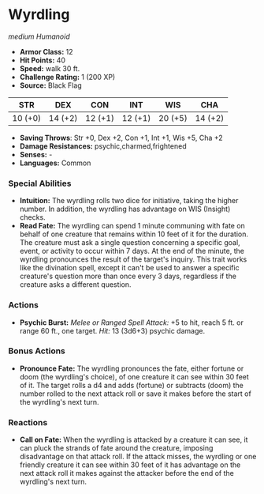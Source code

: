 # Wyrdling

*medium* *Humanoid*

- **Armor Class:** 12
- **Hit Points:** 40 
- **Speed:** walk 30 ft.
- **Challenge Rating:** 1 (200 XP)
- **Source:** Black Flag

| STR | DEX | CON | INT | WIS | CHA |
| --- | --- | --- | --- | --- | --- |
| 10 (+0) | 14 (+2) | 12 (+1) | 12 (+1) | 20 (+5) | 14 (+2) |

- **Saving Throws**: Str +0, Dex +2, Con +1, Int +1, Wis +5, Cha +2
- **Damage Resistances:** psychic,charmed,frightened
- **Senses:** -
- **Languages:** Common

### Special Abilities

- **Intuition:** The wyrdling rolls two dice for initiative, taking the higher number. In addition, the wyrdling has advantage on WIS (Insight) checks.
- **Read Fate:** The wyrdling can spend 1 minute communing with fate on behalf of one creature that remains within 10 feet of it for the duration. The creature must ask a single question concerning a specific goal, event, or activity to occur within 7 days. At the end of the minute, the wyrdling pronounces the result of the target's inquiry. This trait works like the divination spell, except it can't be used to answer a specific creature's question more than once every 3 days, regardless if the creature asks a different question.

### Actions

- **Psychic Burst:** _Melee or Ranged Spell Attack:_ +5 to hit, reach 5 ft. or range 60 ft., one target. _Hit:_ 13 (3d6+3) psychic damage.

### Bonus Actions

- **Pronounce Fate:** The wyrdling pronounces the fate, either fortune or doom (the wyrdling's choice), of one creature it can see within 30 feet of it. The target rolls a d4 and adds (fortune) or subtracts (doom) the number rolled to the next attack roll or save it makes before the start of the wyrdling's next turn.

### Reactions

- **Call on Fate:** When the wyrdling is attacked by a creature it can see, it can pluck the strands of fate around the creature, imposing disadvantage on that attack roll. If the attack misses, the wyrdling or one friendly creature it can see within 30 feet of it has advantage on the next attack roll it makes against the attacker before the end of the wyrdling's next turn.
